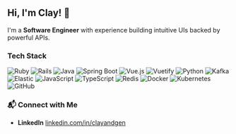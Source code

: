 ## Hi, I'm Clay! 👋

I'm a **Software Engineer** with experience building intuitive UIs backed by powerful APIs.

### Tech Stack
![Ruby](https://img.shields.io/badge/Ruby-CC342D?style=for-the-badge&logo=ruby&logoColor=white) ![Rails](https://img.shields.io/badge/Ruby_on_Rails-CC0000?style=for-the-badge&logo=ruby-on-rails&logoColor=white) ![Java](https://img.shields.io/badge/Java-ED8B00?style=for-the-badge&logo=openjdk&logoColor=white) ![Spring Boot](https://img.shields.io/badge/Spring-6DB33F?style=for-the-badge&logo=spring&logoColor=white) ![Vue.js](https://img.shields.io/badge/Vue.js-35495E?style=for-the-badge&logo=vuedotjs&logoColor=4FC08D) ![Vuetify](https://img.shields.io/badge/Vuetify-1697F6?style=for-the-badge&logo=vuetify&logoColor=FFFFFF) ![Python](https://img.shields.io/badge/python-3670A0?style=for-the-badge&logo=python&logoColor=ffdd54) ![Kafka](https://img.shields.io/badge/Kafka-231F20?style=for-the-badge&logo=apache-kafka&logoColor=white) ![Elastic](https://img.shields.io/badge/-Elastic-005571?style=for-the-badge&logo=elastic&logoColor=white) ![JavaScript](https://img.shields.io/badge/javascript-%23323330.svg?style=for-the-badge&logo=javascript&logoColor=%23F7DF1E) ![TypeScript](https://img.shields.io/badge/typescript-%23007ACC.svg?style=for-the-badge&logo=typescript&logoColor=white) ![Redis](https://img.shields.io/badge/redis-%23DD0031.svg?style=for-the-badge&logo=redis&logoColor=white) ![Docker](https://img.shields.io/badge/docker-257bd6?style=for-the-badge&logo=docker&logoColor=white) ![Kubernetes](https://img.shields.io/badge/Kubernetes-326CE5?style=for-the-badge&logo=Kubernetes&logoColor=white) ![GitHub](https://img.shields.io/badge/github-%23121011.svg?style=for-the-badge&logo=github&logoColor=white)

### 📬 Connect with Me
- **LinkedIn** [linkedin.com/in/clayandgen](https://www.linkedin.com/in/clayandgen/)
